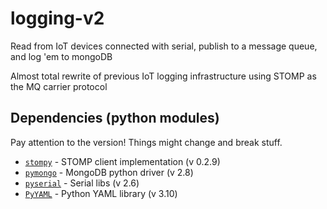 # logging-v2
Read from IoT devices connected with serial, publish to a message queue, and log 'em to mongoDB

Almost total rewrite of previous IoT logging infrastructure using STOMP as the MQ carrier protocol

## Dependencies (python modules)
Pay attention to the version! Things might change and break stuff.

- [`stompy`](http://packages.python.org/stompy) - STOMP client implementation (v 0.2.9)
- [`pymongo`](https://api.mongodb.org/python/2.8) - MongoDB python driver (v 2.8)
- [`pyserial`](http://pythonhosted.org//pyserial) - Serial libs (v 2.6)
- [`PyYAML`](http://pyyaml.org) - Python YAML library (v 3.10)
